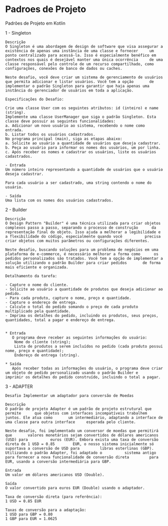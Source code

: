 # Padroes de Projeto
Padrões de Projeto em Kotlin

1 - Singleton

    Descrição
    O Singleton é uma abordagem de design de software que visa assegurar a existência de apenas uma instância de uma classe e fornecer     um ponto centralizado para acessá-la. Isso é especialmente benéfico em contextos nos quais é desejável manter uma única ocorrência     de uma classe responsável pelo controle de um recurso compartilhado, como configurações, conexões de banco de dados ou caches.
    
    Neste desafio, você deve criar um sistema de gerenciamento de usuários que permita adicionar e listar usuários. Você tem a opção       de implementar o padrão Singleton para garantir que haja apenas uma instância do gerenciador de usuários em toda a aplicação. 
    
    Especificações do Desafio:
    
    Crie uma classe User com os seguintes atributos: id (inteiro) e name (string).
    Implemente uma classe UserManager que siga o padrão Singleton. Esta classe deve possuir as seguintes funcionalidades:
    a. Adicionar um novo usuário ao sistema, recebendo o nome como entrada.
    b. Listar todos os usuários cadastrados.
    No programa principal (main), siga as etapas abaixo:
    a. Solicite ao usuário a quantidade de usuários que deseja cadastrar.
    b. Peça ao usuário para informar os nomes dos usuários, um por linha.
    c. Após receber os nomes e cadastrar os usuários, liste os usuários cadastrados.
    
    - Entrada
    Um número inteiro representando a quantidade de usuários que o usuário deseja cadastrar.
    
    Para cada usuário a ser cadastrado, uma string contendo o nome do usuário.
    
    - Saída
    Uma lista com os nomes dos usuários cadastrados.


2 - Builder

    Descrição
    O Design Pattern "Builder" é uma técnica utilizada para criar objetos complexos passo a passo, separando o processo de construção      da representação final do objeto. Isso ajuda a melhorar a legibilidade e a flexibilidade do código, especialmente quando você          precisa criar objetos com muitos parâmetros ou configurações diferentes.
    
    Neste desafio, buscando soluções para um problema de negócios em uma plataforma de e-commerce, é necessário melhorar a forma como      os pedidos personalizados são tratados. Você tem a opção de implementar a solução utilizando o padrão Builder para criar pedidos       de forma mais eficiente e organizada.
    
    Detalhamento da tarefa:
    
    - Capture o nome do cliente.
    - Solicite ao usuário a quantidade de produtos que deseja adicionar ao pedido.
    - Para cada produto, capture o nome, preço e quantidade.
    - Capture o endereço de entrega.
    - Calcule o total do pedido somando o preço de cada produto multiplicado pela quantidade.
    - Imprima os detalhes do pedido, incluindo os produtos, seus preços, quantidades, total a pagar e endereço de entrega.
    
    
    * Entrada
       O programa deve receber as seguintes informações do usuário:
        Nome do cliente (string);
        Lista de produtos a serem incluídos no pedido (cada produto possui nome, preço e quantidade);
        Endereço de entrega (string).
    
    * Saída
       Após receber todas as informações do usuário, o programa deve criar um objeto de pedido personalizado usando o padrão Builder e        imprimir os detalhes do pedido construído, incluindo o total a pagar.


3 - ADAPTER

    Desafio Implementar um adaptador para conversão de Moedas

    Descrição
    O padrão de projeto Adapter é um padrão de projeto estrutural que permite      que objetos com interfaces incompatíveis trabalhem juntos. Ele atua como       um intermediário, adaptando a interface de uma classe para outra interface     esperada pelo cliente.
    
    Neste desafio, foi implementado um conversor de moedas que permitirá que       valores monetários sejam convertidos de dólares americanos (USD) para          euros (EUR). Embora exista uma taxa de conversão direta de 1 USD = 0.85        EUR, o nosso sistema inicialmente só suportava a conversão de USD para         libras esterlinas (GBP). Utilizando o padrão Adapter, foi adaptado o          sistema antigo para fornecer a nova funcionalidade de conversão direta         para EUR, usando a conversão intermediária para GBP.
    
    Entrada
    Um valor em dólares americanos USD (Double).
    
    Saída
    O valor convertido para euros EUR (Double) usando o adaptador.
    
    Taxa de conversão direta (para referência):
    1 USD = 0.85 EUR
    
    Taxas de conversão para a adaptação:
    1 USD para GBP = 0.80
    1 GBP para EUR = 1.0625
